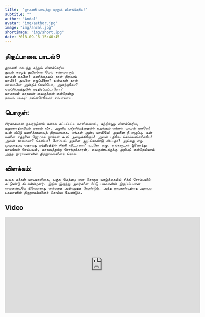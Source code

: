 ```yaml
---
title:  "தூமணி மாடத்து சுற்றும் விளக்கெரிய!"
subtitle: ""
author: "Andal"
avatar: "img/author.jpg"
image: "img/andal.jpg"
shortimage: "img/short.jpg"
date: 2018-09-16 15:40:45
---
```


## திருப்பாவை பாடல் 9

```
தூமணி மாடத்து சுற்றும் விளக்கெரிய
தூபம் கமழத் துயிலணை மேல் கண்வளரும்
மாமன் மகளே! மணிக்கதவம் தாள் திறவாய்
மாமீர்! அவளை எழுப்பீரோ? உன்மகள் தான்
ஊமையோ அன்றிச் செவிடோ, அனந்தலோ?
ஏமப்பெருந்துயில் மந்திரப்பட்டாளோ?
மாமாயன் மாதவன் வைகுந்தன் என்றென்று
நாமம் பலவும் நவின்றேலோர் எம்பாவாய்.
```

## பொருள்:

```
பிரகாசமான நவரத்தினங் களால் கட்டப்பட்ட மாளிகையில், சுற்றிச்சூழ விளக்கெரிய, நறுமணதிரவியம் மணம் வீச, அழகிய பஞ்சுமெத்தையில் உறங்கும் எங்கள் மாமன் மகளே! உன் வீட்டு மணிக்கதவைத் திறப்பாயாக. எங்கள் அன்பு மாமியே! அவளை நீ எழுப்பு. உன் மகளை எத்தனை நேரமாக நாங்கள் கூவி அழைக்கிறோம்! அவள் பதிலே சொல்லவில்லையே! அவள் ஊமையா? செவிடா? சோம்பல் அவளை ஆட்கொண்டு விட்டதா? அல்லது எழ முடியாதபடி ஏதாவது மந்திரத்தில் சிக்கி விட்டாளா? உடனே எழு. எங்களுடன் இணைந்து மாயங்கள் செய்பவன், மாதவத்துக்கு சொந்தக்காரன், வைகுண்டத்துக்கு அதிபதி என்றெல்லாம் அந்த நாராயணனின் திருநாமங்களைச் சொல்.
```

## விளக்கம்:

```
உலக மக்கள் மாடமாளிகை, பஞ்சு மெத்தை என சொகுசு வாழ்க்கையில் சிக்கி சோம்பலில் கட்டுண்டு கிடக்கின்றனர். இதில் இருந்து அவர்களை மீட்டு பகவானின் இருப்பிடமான வைகுண்டமே நிலையானது என்பதை அறிவுறுத்த வேண்டும். அந்த வைகுண்டத்தை அடைய பகவானின் திருநாமங்களைச் சொல்ல வேண்டும்.
```

## Video
<iframe width="640" height="315" src="https://www.youtube.com/embed/vxfwh6dMlWY" frameborder="0" allow="autoplay; encrypted-media" allowfullscreen></iframe>